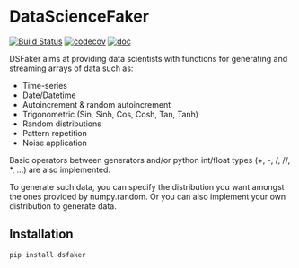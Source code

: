 # DataScienceFaker

[![Build Status][travis-image]][travis-url]
[![codecov][codecov-image]][codecov-url]
[![doc][doc-image]][doc-url]

DSFaker aims at providing data scientists with functions for generating and streaming arrays of data such as:

- Time-series
- Date/Datetime
- Autoincrement & random autoincrement
- Trigonometric (Sin, Sinh, Cos, Cosh, Tan, Tanh)
- Random distributions
- Pattern repetition
- Noise application

Basic operators between generators and/or python int/float types (+, -, /, //, \*, ...) are also implemented.

To generate such data, you can specify the distribution you want amongst the ones provided by numpy.random.
Or you can also implement your own distribution to generate data.

## Installation

```
pip install dsfaker
```

[travis-url]: https://travis-ci.org/Dubrzr/dsfaker
[travis-image]: https://travis-ci.org/Dubrzr/dsfaker.svg?branch=master

[codecov-url]: https://codecov.io/gh/Dubrzr/dsfaker
[codecov-image]: https://codecov.io/gh/Dubrzr/dsfaker/branch/master/graph/badge.svg

[doc-url]: https://dubrzr.github.io/dsfaker/
[doc-image]: https://img.shields.io/badge/docs-latest-brightgreen.svg
